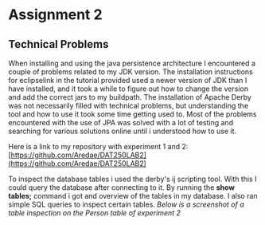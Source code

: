 # Assignment 2

## Technical Problems
When installing and using the java persistence architecture I encountered a couple of problems related to my JDK version.
The installation instructions for eclipselink in the tutorial provided used a newer version of JDK than I have installed, and it took a while to figure out how to change the version and add the correct jars to my buildpath.
The installation of Apache Derby was not necessarily filled with technical problems, but understanding the tool and how to use it took some time getting used to.
Most of the problems encountered with the use of JPA was solved with a lot of testing and searching for various solutions online until i understood how to use it.

Here is a link to my repository with experiment 1 and 2: [https://github.com/Aredae/DAT250LAB2](https://github.com/Aredae/DAT250LAB2)

To inspect the database tables i used the derby's ij scripting tool. With this I could query the database after connecting to it. By running the __show tables;__ command i got and overview of the tables in my database.
I also ran simple SQL queries to inspect certain tables.
*Below is a screenshot of a table inspection on the Person table of experiment 2*
